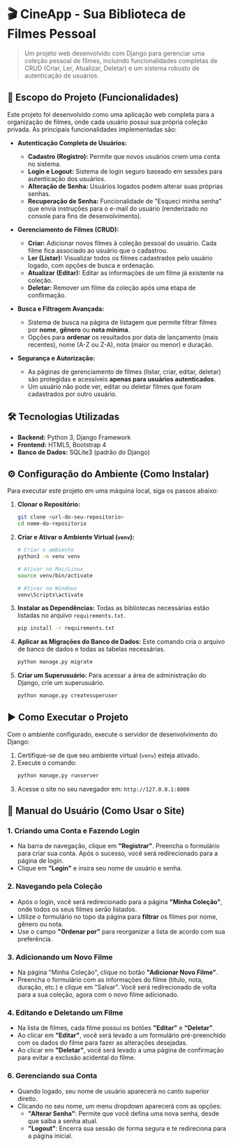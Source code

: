 # 🎬 CineApp - Sua Biblioteca de Filmes Pessoal

> Um projeto web desenvolvido com Django para gerenciar uma coleção pessoal de filmes, incluindo funcionalidades completas de CRUD (Criar, Ler, Atualizar, Deletar) e um sistema robusto de autenticação de usuários.

## 🚀 Escopo do Projeto (Funcionalidades)

Este projeto foi desenvolvido como uma aplicação web completa para a organização de filmes, onde cada usuário possui sua própria coleção privada. As principais funcionalidades implementadas são:

* **Autenticação Completa de Usuários:**
    * **Cadastro (Registro):** Permite que novos usuários criem uma conta no sistema.
    * **Login e Logout:** Sistema de login seguro baseado em sessões para autenticação dos usuários.
    * **Alteração de Senha:** Usuários logados podem alterar suas próprias senhas.
    * **Recuperação de Senha:** Funcionalidade de "Esqueci minha senha" que envia instruções para o e-mail do usuário (renderizado no console para fins de desenvolvimento).

* **Gerenciamento de Filmes (CRUD):**
    * **Criar:** Adicionar novos filmes à coleção pessoal do usuário. Cada filme fica associado ao usuário que o cadastrou.
    * **Ler (Listar):** Visualizar todos os filmes cadastrados pelo usuário logado, com opções de busca e ordenação.
    * **Atualizar (Editar):** Editar as informações de um filme já existente na coleção.
    * **Deletar:** Remover um filme da coleção após uma etapa de confirmação.

* **Busca e Filtragem Avançada:**
    * Sistema de busca na página de listagem que permite filtrar filmes por **nome**, **gênero** ou **nota mínima**.
    * Opções para **ordenar** os resultados por data de lançamento (mais recentes), nome (A-Z ou Z-A), nota (maior ou menor) e duração.

* **Segurança e Autorização:**
    * As páginas de gerenciamento de filmes (listar, criar, editar, deletar) são protegidas e acessíveis **apenas para usuários autenticados**.
    * Um usuário não pode ver, editar ou deletar filmes que foram cadastrados por outro usuário.

## 🛠️ Tecnologias Utilizadas

* **Backend:** Python 3, Django Framework
* **Frontend:** HTML5, Bootstrap 4
* **Banco de Dados:** SQLite3 (padrão do Django)

## ⚙️ Configuração do Ambiente (Como Instalar)

Para executar este projeto em uma máquina local, siga os passos abaixo:

1.  **Clonar o Repositório:**
    ```bash
    git clone <url-do-seu-repositorio>
    cd nome-do-repositorio
    ```

2.  **Criar e Ativar o Ambiente Virtual (`venv`):**
    ```bash
    # Criar o ambiente
    python3 -m venv venv

    # Ativar no Mac/Linux
    source venv/bin/activate

    # Ativar no Windows
    venv\Scripts\activate
    ```

3.  **Instalar as Dependências:**
    Todas as bibliotecas necessárias estão listadas no arquivo `requirements.txt`.
    ```bash
    pip install -r requirements.txt
    ```

4.  **Aplicar as Migrações do Banco de Dados:**
    Este comando cria o arquivo de banco de dados e todas as tabelas necessárias.
    ```bash
    python manage.py migrate
    ```

5.  **Criar um Superusuário:**
    Para acessar a área de administração do Django, crie um superusuário.
    ```bash
    python manage.py createsuperuser
    ```

## ▶️ Como Executar o Projeto

Com o ambiente configurado, execute o servidor de desenvolvimento do Django:

1.  Certifique-se de que seu ambiente virtual (`venv`) esteja ativado.
2.  Execute o comando:
    ```bash
    python manage.py runserver
    ```
3.  Acesse o site no seu navegador em: `http://127.0.0.1:8000`

## 📖 Manual do Usuário (Como Usar o Site)

### 1. Criando uma Conta e Fazendo Login
* Na barra de navegação, clique em **"Registrar"**. Preencha o formulário para criar sua conta. Após o sucesso, você será redirecionado para a página de login.
* Clique em **"Login"** e insira seu nome de usuário e senha.

### 2. Navegando pela Coleção
* Após o login, você será redirecionado para a página **"Minha Coleção"**, onde todos os seus filmes serão listados.
* Utilize o formulário no topo da página para **filtrar** os filmes por nome, gênero ou nota.
* Use o campo **"Ordenar por"** para reorganizar a lista de acordo com sua preferência.

### 3. Adicionando um Novo Filme
* Na página "Minha Coleção", clique no botão **"Adicionar Novo Filme"**.
* Preencha o formulário com as informações do filme (título, nota, duração, etc.) e clique em "Salvar". Você será redirecionado de volta para a sua coleção, agora com o novo filme adicionado.

### 4. Editando e Deletando um Filme
* Na lista de filmes, cada filme possui os botões **"Editar"** e **"Deletar"**.
* Ao clicar em **"Editar"**, você será levado a um formulário pré-preenchido com os dados do filme para fazer as alterações desejadas.
* Ao clicar em **"Deletar"**, você será levado a uma página de confirmação para evitar a exclusão acidental do filme.

### 6. Gerenciando sua Conta
* Quando logado, seu nome de usuário aparecerá no canto superior direito.
* Clicando no seu nome, um menu dropdown aparecerá com as opções:
    * **"Alterar Senha"**: Permite que você defina uma nova senha, desde que saiba a senha atual.
    * **"Logout"**: Encerra sua sessão de forma segura e te redireciona para a página inicial.